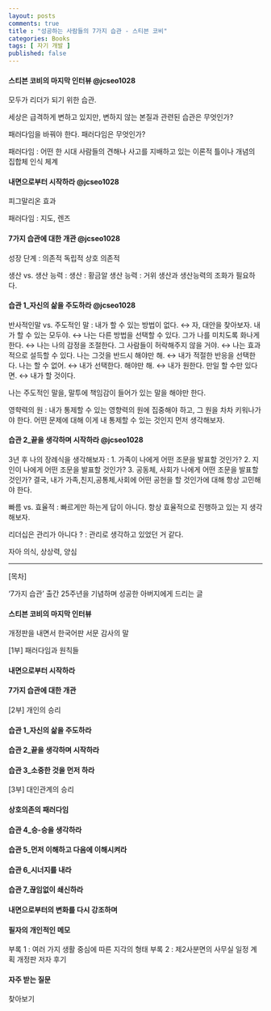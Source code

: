 ```yaml
---
layout: posts
comments: true
title : "성공하는 사람들의 7가지 습관 - 스티븐 코비"
categories: Books
tags: [ 자기 개발 ]
published: false
---
```


#### 스티븐 코비의 마지막 인터뷰 @jcseo1028

모두가 리더가 되기 위한 습관.

세상은 급격하게 변하고 있지만, 변하지 않는 본질과 관련된 습관은 무엇인가?

패러다임을 바꿔야 한다. 패러다임은 무엇인가?

패러다임
 : 어떤 한 시대 사람들의 견해나 사고를 지배하고 있는 이론적 틀이나 개념의 집합체
   인식 체계

#### 내면으로부터 시작하라 @jcseo1028

피그말리온 효과

패러다임
 : 지도, 렌즈

#### 7가지 습관에 대한 개관 @jcseo1028

성장 단계
 : 의존적
   독립적
   상호 의존적

생산 vs. 생산 능력
 : 생산 : 황금알
   생산 능력 : 거위
   생산과 생산능력의 조화가 필요하다.

#### 습관 1_자신의 삶을 주도하라 @jcseo1028

반사적인말 vs. 주도적인 말
 : 내가 할 수 있는 방법이 없다. ↔ 자, 대안을 찾아보자.
   내가 할 수 있는 모두야. ↔ 나는 다른 방법을 선택할 수 있다.
   그가 나를 미치도록 화나게 한다. ↔ 나는 나의 감정을 조절한다.
   그 사람들이 허락해주지 않을 거야. ↔ 나는 효과적으로 설득할 수 있다.
   나는 그것을 반드시 해야만 해. ↔ 내가 적절한 반응을 선택한다.
   나는 할 수 없어. ↔ 내가 선택한다.
   해야만 해. ↔ 내가 원한다.
   만일 할 수만 있다면. ↔ 내가 할 것이다.

나는 주도적인 말을, 말투에 책임감이 들어가 있는 말을 해야만 한다.

영햑력의 원
 : 내가 통제할 수 있는 영향력의 원에 집중해야 하고, 그 원을 차차 키워나가야 한다.
   어떤 문제에 대해 이게 내 통제할 수 있는 것인지 먼저 생각해보자.

#### 습관 2_끝을 생각하며 시작하라 @jcseo1028

3년 후 나의 장례식을 생각해보자
 : 1. 가족이 나에게 어떤 조문을 발표할 것인가?
   2. 지인이 나에게 어떤 조문을 발표할 것인가?
   3. 공동체, 사회가 나에게 어떤 조문을 발표할 것인가?
   결국, 내가 가족,친지,공통체,사회에 어떤 공헌을 할 것인가에 대해 항상 고민해야 한다.

빠름 vs. 효율적
 : 빠르게만 하는게 답이 아니다. 항상 효율적으로 진행하고 있는 지 생각해보자.

리더십은 관리가 아니다 ?
 : 관리로 생각하고 있었던 거 같다.

자아 의식, 상상력, 양심

---

[목차]

‘7가지 습관’ 출간 25주년을 기념하며
성공한 아버지에게 드리는 글

#### 스티븐 코비의 마지막 인터뷰

개정판을 내면서
한국어판 서문
감사의 말

[1부] 패러다임과 원칙들

#### 내면으로부터 시작하라

#### 7가지 습관에 대한 개관

[2부] 개인의 승리

#### 습관 1_자신의 삶을 주도하라

#### 습관 2_끝을 생각하며 시작하라

#### 습관 3_소중한 것을 먼저 하라

[3부] 대인관계의 승리

#### 상호의존의 패러다임

#### 습관 4_승-승을 생각하라

#### 습관 5_먼저 이해하고 다음에 이해시켜라

#### 습관 6_시너지를 내라

#### 습관 7_끊임없이 쇄신하라

#### 내면으로부터의 변화를 다시 강조하며

#### 필자의 개인적인 메모

부록 1 : 여러 가지 생활 중심에 따른 지각의 형태
부록 2 : 제2사분면의 사무실 일정 계획
개정판 저자 후기

#### 자주 받는 질문

찾아보기
